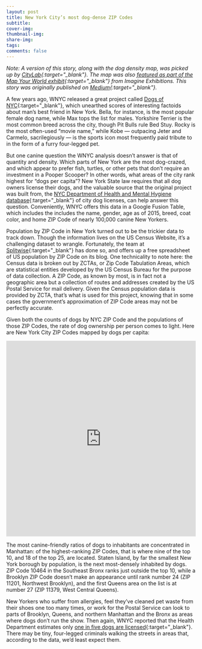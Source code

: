 ```yaml
---
layout: post
title: New York City’s most dog-dense ZIP Codes
subtitle: 
cover-img: 
thumbnail-img: 
share-img: 
tags: 
comments: false
---
```


*Note: A version of this story, along with the dog density map, was picked up by [CityLab](https://www.bloomberg.com/news/articles/2017-07-10/mapping-the-dogs-of-new-york-city){:target="_blank"}. The map was also [featured as part of the Map Your World exhibit](https://twitter.com/naterattner/status/1059570169444552709){:target="_blank"} from Imagine Exhibitions. This story was originally published on [Medium](https://medium.com/@naterattner/new-york-citys-most-dog-dense-zip-codes-3697e2993908){:target="_blank"}.*

A few years ago, WNYC released a great project called [Dogs of NYC](https://project.wnyc.org/dogs-of-nyc/){:target="_blank"}, which unearthed scores of interesting factoids about man’s best friend in New York. Bella, for instance, is the most popular female dog name, while Max tops the list for males. Yorkshire Terrier is the most common breed across the city, though Pit Bulls rule Bed Stuy. Rocky is the most often-used “movie name,” while Kobe — outpacing Jeter and Carmelo, sacrilegiously — is the sports icon most frequently paid tribute to in the form of a furry four-legged pet.

But one canine question the WNYC analysis doesn’t answer is that of quantity and density. Which parts of New York are the most dog-crazed, and which appear to prefer fish, turtles, or other pets that don’t require an investment in a Pooper Scooper? In other words, what areas of the city rank highest for “dogs per capita”?
New York State law requires that all dog owners license their dogs, and the valuable source that the original project was built from, the [NYC Department of Health and Mental Hygiene database](https://catalog.data.gov/dataset/nyc-dog-licensing-dataset){:target="_blank"} of city dog licenses, can help answer this question. Conveniently, WNYC offers this data in a Google Fusion Table, which includes the includes the name, gender, age as of 2015, breed, coat color, and home ZIP Code of nearly 100,000 canine New Yorkers.

Population by ZIP Code in New York turned out to be the trickier data to track down. Though the information lives on the US Census Website, it’s a challenging dataset to wrangle. Fortunately, the team at [Splitwise](https://blog.splitwise.com/2013/09/18/the-2010-us-census-population-by-zip-code-totally-free/){:target="_blank"} has done so, and offers up a free spreadsheet of US population by ZIP Code on its blog. One technicality to note here: the Census data is broken out by ZCTAs, or Zip Code Tabulation Areas, which are statistical entities developed by the US Census Bureau for the purpose of data collection. A ZIP Code, as known by most, is in fact not a geographic area but a collection of routes and addresses created by the US Postal Service for mail delivery. Given the Census population data is provided by ZCTA, that’s what is used for this project, knowing that in some cases the government’s approximation of ZIP Code areas may not be perfectly accurate.

Given both the counts of dogs by NYC ZIP Code and the populations of those ZIP Codes, the rate of dog ownership per person comes to light. Here are New York City ZIP Codes mapped by dogs per capita:

<iframe width="100%" height="520" frameborder="0" src="https://naterattner.carto.com/builder/a8501530-390a-480b-861f-53f136b2cbf7/embed" allowfullscreen webkitallowfullscreen mozallowfullscreen oallowfullscreen msallowfullscreen></iframe>

The most canine-friendly ratios of dogs to inhabitants are concentrated in Manhattan: of the highest-ranking ZIP Codes, that is where nine of the top 10, and 18 of the top 25, are located. Staten Island, by far the smallest New York borough by population, is the next most-densely inhabited by dogs. ZIP Code 10464 in the Southeast Bronx ranks just outside the top 10, while a Brooklyn ZIP Code doesn’t make an appearance until rank number 24 (ZIP 11201, Northwest Brooklyn), and the first Queens area on the list is at number 27 (ZIP 11379, West Central Queens).

<!-- Here are the top 25 ZIP Codes by dogs per capita, with per capita stats for a population of 100,000 people:

![Chart](/assets/img/posts/2017-06-25/dog_chart.png){: .mx-auto.d-block :} -->

New Yorkers who suffer from allergies, feel they’ve cleaned pet waste from their shoes one too many times, or work for the Postal Service can look to parts of Brooklyn, Queens, and northern Manhattan and the Bronx as areas where dogs don’t run the show. Then again, WNYC reported that the Health Department estimates only [one in five dogs are licensed](https://www.wnyc.org/story/264283-nyc-dogs-small-unlicensed-and-sometimes-named-jeter/){:target="_blank"}. There may be tiny, four-legged criminals walking the streets in areas that, according to the data, we’d least expect them.